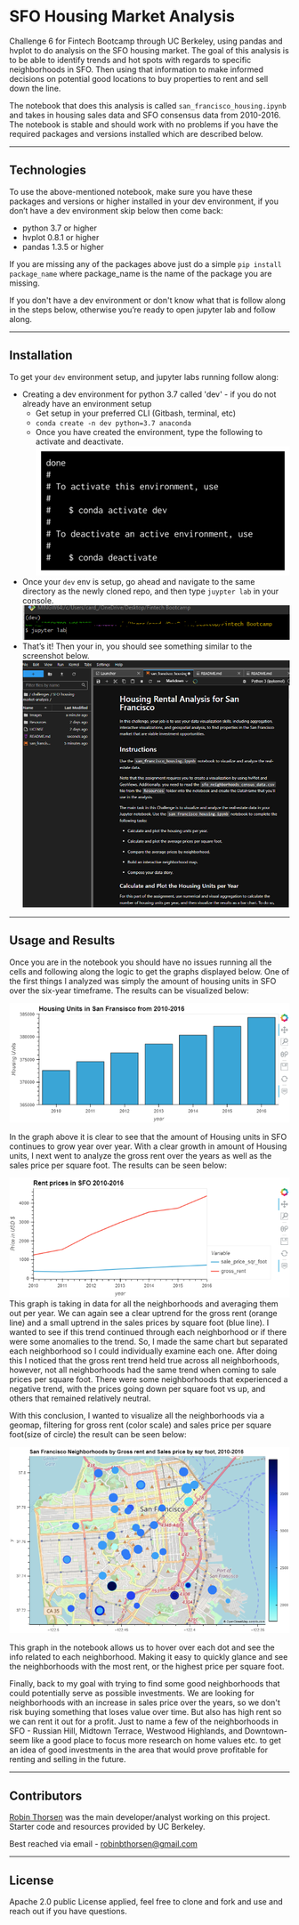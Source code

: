 # SFO Housing Market Analysis
Challenge 6 for Fintech Bootcamp through UC Berkeley, using pandas and hvplot to do analysis on the SFO housing market. The goal of this analysis is to be able to identify trends and hot spots with regards to specific neighborhoods in SFO. Then using that information to make informed decisions on potential good locations to buy properties to rent and sell down the line. 

The notebook that does this analysis is called `san_francisco_housing.ipynb` and takes in housing sales data and SFO consensus data from 2010-2016. The notebook is stable and should work with no problems if you have the required packages and versions installed which are described below. 

---

## Technologies

To use the above-mentioned notebook, make sure you have these packages and versions or higher installed in your dev environment, if you don’t have a dev environment skip below then come back:

- python 3.7 or higher
- hvplot 0.8.1 or higher
- pandas 1.3.5 or higher 

If you are missing any of the packages above just do a simple `pip install package_name` where package_name is the name of the package you are missing.

If you don't have a dev environment or don't know what that is follow along in the steps below, otherwise you’re ready to open jupyter lab and follow along.

---

## Installation

To get your `dev` environment setup, and jupyter labs running follow along:

- Creating a dev environment for python 3.7 called 'dev' - if you do not already have an environment setup 
    - Get setup in your preferred CLI (Gitbash, terminal, etc)
    - `conda create -n dev python=3.7 anaconda`
    - Once you have created the environment, type the following to activate and deactivate.
![conda activate/deactivate](./Images/anaconda_dev_env.png)
- Once your  `dev`  env is setup, go ahead and navigate to the same directory as the newly cloned repo, and then type  `juypter lab`  in your console.
![jupyterlab command](./Images/jupyterlab.png)
- That’s it! Then your in, you should see something similar to the screenshot below.
![jupyter notebok](./Images/notebook.png)

---

## Usage and Results

Once you are in the notebook you should have no issues running all the cells and following along the logic to get the graphs displayed below. One of the first things I analyzed was simply the amount of housing units in SFO over the six-year timeframe. The results can be visualized below:

![housing units plot](./Images/housing_units_barplot.png)

In the graph above it is clear to see that the amount of Housing units in SFO continues to grow year over year. 
With a clear growth in amount of Housing units, I next went to analyze the gross rent over the years as well as the sales price per square foot. The results can be seen below:

![sales prices and rent](./Images/rentprices_and_sqrfoot.png)
This graph is taking in data for all the neighborhoods and averaging them out per year. We can again see a clear uptrend for the gross rent (orange line) and a small uptrend in the sales prices by square foot (blue line). I wanted to see if this trend continued through each neighborhood or if there were some anomalies to the trend. So, I made the same chart but separated each neighborhood so I could individually examine each one. After doing this I noticed that the gross rent trend held true across all neighborhoods, however, not all neighborhoods had the same trend when coming to sale prices per square foot. There were some neighborhoods that experienced a negative trend, with the prices going down per square foot vs up, and others that remained relatively neutral. 

With this conclusion, I wanted to visualize all the neighborhoods via a geomap, filtering for gross rent (color scale) and sales price per square foot(size of circle) the result can be seen below:

![geo view of sfo housing info](./Images/geoview_plot.png)

This graph in the notebook allows us to hover over each dot and see the info related to each neighborhood. Making it easy to quickly glance and see the neighborhoods with the most rent, or the highest price per square foot. 

Finally, back to my goal with trying to find some good neighborhoods that could potentially serve as possible investments. We are looking for neighborhoods with an increase in sales price over the years, so we don't risk buying something that loses value over time. But also has high rent so we can rent it out for a profit. Just to name a few of the neighborhoods in SFO - Russian Hill, Midtown Terrace, Westwood Highlands, and Downtown- seem like a good place to focus more research on home values etc. to get an idea of good investments in the area that would prove profitable for renting and selling in the future. 

---
## Contributors

[Robin Thorsen](https://www.linkedin.com/in/robin-thorsen-079819120/) was the main developer/analyst working on this project. Starter code and resources provided by UC Berkeley.

Best reached via email - robinbthorsen@gmail.com

---

## License

Apache 2.0 public License applied, feel free to clone and fork and use and reach out if you have questions. 

